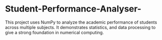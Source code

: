 # Student-Performance-Analyser-
This project uses NumPy to analyze the academic performance of students across multiple subjects. It demonstrates statistics, and data processing to give a strong foundation in numerical computing.
